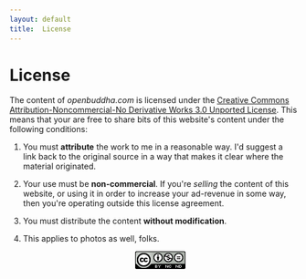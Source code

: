 ```yaml
---
layout: default
title:  License
---
```

# License

The content of *openbuddha.com* is licensed under the <a href="http://creativecommons.org/licenses/by-nc-nd/3.0/">Creative Commons Attribution-Noncommercial-No Derivative Works 3.0 Unported License</a>. This means that your are free to share bits of this website's content under the following conditions:

1.  You must **attribute** the work to me in a reasonable way. I'd suggest a link back to the original source in a way that makes it clear where the  material originated.

2.  Your use must be **non-commercial**.  If you're _selling_ the content of this website, or using it in order to increase your ad-revenue in some way, then you're operating outside this license agreement.

3.  You must distribute the content **without modification**.

4.   This applies to photos as well, folks.

	  <p style="text-align:center"><a target="_blank" rel="license" href="http://creativecommons.org/licenses/by-nc-nd/3.0/"><img alt="Creative Commons License" style="border-width:0" src="/images/cc.png" /></a></p>